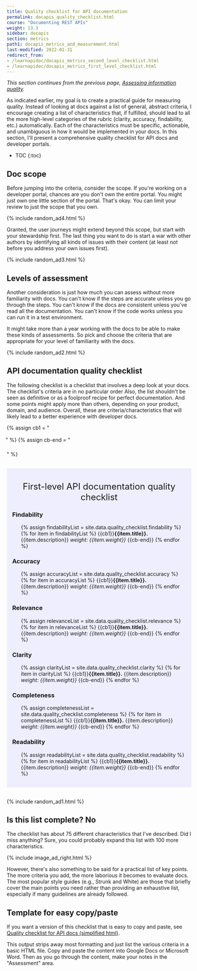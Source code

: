 ```yaml
---
title: Quality checklist for API documentation
permalink: docapis_quality_checklist.html
course: "Documenting REST APIs"
weight: 13.3
sidebar: docapis
section: metrics
path1: docapis_metrics_and_measurement.html
last-modified: 2022-01-31
redirect_from:
- /learnapidoc/docapis_metrics_second_level_checklist.html
- /learnapidoc/docapis_metrics_first_level_checklist.html
---
```


*This section continues from the previous page, [Assessing information quality](docapis_metrics_assessing_information_quality.html).*

As indicated earlier, my goal is to create a practical guide for measuring quality. Instead of looking at docs against a list of general, abstract criteria, I encourage creating a list of characteristics that, if fulfilled, should lead to all the more high-level categories of the rubric (clarity, accuracy, findability, etc.) automatically. Each of the characteristics must be specific, actionable, and unambiguous in how it would be implemented in your docs. In this section, I'll present a comprehensive quality checklist for API docs and developer portals.

* TOC
{:toc}  

## Doc scope

Before jumping into the criteria, consider the scope. If you're working on a developer portal, chances are you don't own the entire portal. You might just own one little section of the portal. That's okay. You can limit your review to just the scope that you own.

{% include random_ad4.html %}

Granted, the user journeys might extend beyond this scope, but start with your stewardship first. The last thing you want to do is start a war with other authors by identifying all kinds of issues with their content (at least not before you address your own issues first).

{% include random_ad3.html %}

## Levels of assessment

Another consideration is just how much you can assess without more familiarity with docs. You can't know if the steps are accurate unless you go through the steps. You can't know if the docs are consistent unless you've read all the documentation. You can't know if the code works unless you can run it in a test environment.

It might take more than a year working with the docs to be able to make these kinds of assessments. So pick and choose the criteria that are appropriate for your level of familiarity with the docs.

{% include random_ad2.html %}

## API documentation quality checklist

The following checklist is a checklist that involves a deep look at your docs. The checklist's criteria are in no particular order Also, the list shouldn't be seen as definitive or as a foolproof recipe for perfect documentation. And some points might apply more than others, depending on your product, domain, and audience. Overall, these are criteria/characteristics that will likely lead to a better experience with developer docs.

<style>
li.checkboxListType1 {
  list-style-type: none;
  margin-left: 25px;
  text-indent: -28px;
  margin-bottom: 20px;
  line-height: 150%;
}
</style>

{% assign cb1 = "<li class='checkboxListType1' markdown='span'><i class='fa fa-check-square-o' aria-hidden='true'></i>" %}
{% assign cb-end = "</li>" %}

<div style="background-color: #eef; padding: 15px; margin-top: 30px; margin-bottom: 30px;" markdown="block">
<div style="margin-top: 20px; margin-bottom: 20px; font-size:24px; text-align: center;">First-level API documentation quality checklist</div>

### Findability

<ul class="checkLists">
{% assign findabilityList = site.data.quality_checklist.findability %}
{% for item in findabilityList %}
{{cb1}}<b>{{item.title}}.</b> {{item.description}} <i>weight: {{item.weight}}</i> {{cb-end}}
{% endfor %}
</ul>

### Accuracy

<ul class="checkLists">
{% assign accuracyList = site.data.quality_checklist.accuracy %}
{% for item in accuracyList %}
{{cb1}}<b>{{item.title}}.</b> {{item.description}} <i>weight: {{item.weight}}</i> {{cb-end}}
{% endfor %}
</ul>

### Relevance

<ul class="checkLists">
{% assign relevanceList = site.data.quality_checklist.relevance %}
{% for item in relevanceList %}
{{cb1}}<b>{{item.title}}.</b> {{item.description}} <i>weight: {{item.weight}}</i> {{cb-end}}
{% endfor %}
</ul>

### Clarity

<ul class="checkLists">
{% assign clarityList = site.data.quality_checklist.clarity %}
{% for item in clarityList %}
{{cb1}}<b>{{item.title}}.</b> {{item.description}} <i>weight: {{item.weight}}</i> {{cb-end}}
{% endfor %}
</ul>

### Completeness

<ul class="checkLists">
{% assign completenessList = site.data.quality_checklist.completeness %}
{% for item in completenessList %}
{{cb1}}<b>{{item.title}}.</b> {{item.description}} <i>weight: {{item.weight}}</i> {{cb-end}}
{% endfor %}
</ul>

### Readability

<ul class="checkLists">
{% assign readabilityList = site.data.quality_checklist.readability %}
{% for item in readabilityList %}
{{cb1}}<b>{{item.title}}.</b> {{item.description}} <i>weight: {{item.weight}}</i> {{cb-end}}
{% endfor %}
</ul>

</div>

{% include random_ad1.html %}

## Is this list complete? No

The checklist has about 75 different characteristics that I've described. Did I miss anything? Sure, you could probably expand this list with 100 more characteristics.

{% include image_ad_right.html %}

However, there's also something to be said for a practical list of key points. The more criteria you add, the more laborious it becomes to evaluate docs. The most popular style guides (e.g., Strunk and White) are those that briefly cover the main points you need rather than providing an exhaustive list, especially if many guidelines are already followed.

## Template for easy copy/paste

If you want a version of this checklist that is easy to copy and paste, see [Quality checklist for API docs (simplified html)](docapis_quality_checklist_html.html).

This output strips away most formatting and just list the various criteria in a basic HTML file. Copy and paste the content into Google Docs or Microsoft Word. Then as you go through the content, make your notes in the "Assessment" area.
